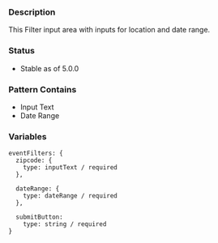 ### Description
This Filter input area with inputs for location and date range.

### Status
* Stable as of 5.0.0

### Pattern Contains
* Input Text
* Date Range

### Variables
~~~
eventFilters: {
  zipcode: {    
    type: inputText / required
  },
  
  dateRange: {
    type: dateRange / required
  },

  submitButton:
    type: string / required   
}
~~~
